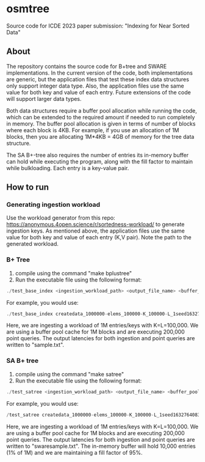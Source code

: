 # osmtree

Source code for ICDE 2023 paper submission: "Indexing for Near Sorted Data"

## About 
The repository contains the source code for B+tree and SWARE implementations.
In the current version of the code, both implementations are generic, but the application files that test these index data structures only support integer data type. Also, the application files use the same value for both key and value of each entry. Future extensions of the code will support larger data types. 

Both data structures require a buffer pool allocation while running the code, which can be extended to the required amount if needed to run completely in memory. The buffer pool allocation is given in terms of number of blocks where each block is 4KB. For example, if you use an allocation of 1M blocks, then you are allocating 1M\*4KB = 4GB of memory for the tree data structure.

The SA B+-tree also requires the number of entries its in-memory buffer can hold while executing the program, along with the fill factor to maintain while bulkloading. Each entry is a key-value pair. 
## How to run

### Generating ingestion workload
Use the workload generator from this repo: https://anonymous.4open.science/r/sortedness-workload/ to generate ingestion keys. As mentioned above, the application files use the same value for both key and value of each entry (K,V pair). Note the path to the generated workload. 

### B+ Tree
1. compile using the command "make bplustree"
2. Run the executable file using the following format: 
```c
./test_base_index <ingestion_workload_path> <output_file_name> <buffer_pool_allocation> <K> <L> <#. queries>
```
For example, you would use:
```c
./test_base_index createdata_1000000-elems_100000-K_100000-L_1seed1632764083.dat sample.txt 1000000 100000 100000 200000
```
Here, we are ingesting a workload of 1M entries/keys with K=L=100,000. We are using a buffer pool cache for 1M blocks and are executing 200,000 point queries. The output latencies for both ingestion and point queries are written to "sample.txt".

### SA B+ tree
1. compile using the command "make satree"
2. Run the executable file using the following format: 
```c
./test_satree <ingestion_workload_path> <output_file_name> <buffer_pool_allocation> <K> <L> <#. entries> <swareBuffer allocation> <fill factor %>  <#. queries>
```
For example, you would use:
```c
/test_satree createdata_1000000-elems_100000-K_100000-L_1seed1632764083.dat swaresample.txt 1000000 100000 100000 1000000 10000 95 200000
```
Here, we are ingesting a workload of 1M entries/keys with K=L=100,000. We are using a buffer pool cache for 1M blocks and are executing 200,000 point queries. The output latencies for both ingestion and point queries are written to "swaresample.txt". The in-memory buffer will hold 10,000 entries (1% of 1M) and we are maintaining a fill factor of 95%. 
